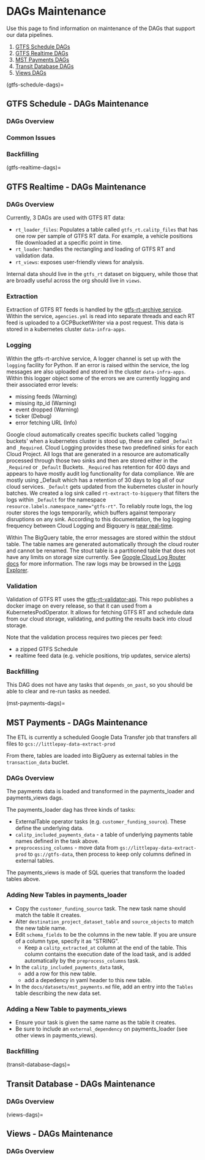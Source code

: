 # DAGs Maintenance
Use this page to find information on maintenance of the DAGs that support our data pipelines.

1. [GTFS Schedule DAGs](gtfs-schedule-dags)
1. [GTFS Realtime DAGs](gtfs-realtime-dags)
1. [MST Payments DAGs](mst-payments-dags)
1. [Transit Database DAGs](transit-database-dags)
1. [Views DAGs](views-dags)

(gtfs-schedule-dags)=
## GTFS Schedule - DAGs Maintenance

### DAGs Overview

### Common Issues

### Backfilling

(gtfs-realtime-dags)=
## GTFS Realtime - DAGs Maintenance

### DAGs Overview

Currently, 3 DAGs are used with GTFS RT data:

* `rt_loader_files`: Populates a table called `gtfs_rt.calitp_files` that has one row per
    sample of GTFS RT data. For example, a vehicle positions file downloaded at a specific point in time.
* `rt_loader`: handles the rectangling and loading of GTFS RT and validation data.
* `rt_views`: exposes user-friendly views for analysis.

Internal data should live in the `gtfs_rt` dataset on bigquery, while those that are
broadly useful across the org should live in `views`.

### Extraction

Extraction of GTFS RT feeds is handled by the [gtfs-rt-archive service](../services/gtfs-rt-archive.md). Within the service, `agencies.yml` is read into separate threads and each RT feed is uploaded to a GCPBucketWriter via a post request. This data is stored in a kubernetes cluster `data-infra-apps`.

### Logging

Within the gtfs-rt-archive service, A logger channel is set up with the `logging` facility for Python. If an error is raised within the service, the log messages are also uploaded and stored in the cluster `data-infra-apps`. Within this logger object some of the errors we are currently logging and their associated error levels:

* missing feeds (Warning)
* missing itp_id (Warning)
* event dropped (Warning)
* ticker (Debug)
* error fetching URL (Info)

Google cloud automatically creates specific buckets called 'logging buckets' when a kubernetes cluster is stood up, these are called `_Default` and `_Required`. Cloud Logging provides these two predefined sinks for each Cloud Project. All logs that are generated in a resource are automatically processed through those two sinks and then are stored either in the `_Required` or `_Default` Buckets. `_Required` has retention for 400 days and appears to have mostly audit log functionality for data compliance. We are mostly using _Default which has a retention of 30 days to log all of our cloud services. `_Default` gets updated from the kubernetes cluster in hourly batches. We created a log sink called `rt-extract-to-bigquery` that filters the logs within `_Default` for the namespace `resource.labels.namespace_name="gtfs-rt"`. To reliably route logs, the log router stores the logs temporarily, which buffers against temporary disruptions on any sink. According to this documentation, the log logging frequency between Cloud Logging and Bigquery is [near real-time](https://cloud.google.com/logging/docs/export/using_exported_logs#bigquery-frequency).

Within The BigQuery table, the error messages are stored within the stdout table. The table names are generated automatically through the cloud router and cannot be renamed. The stout table is a partitioned table that does not have any limits on storage size currently. See [Google Cloud Log Router docs](https://cloud.google.com/logging/docs/routing/overview) for more information. The raw logs may be browsed in the [Logs Explorer](https://console.cloud.google.com/logs/query?project=cal-itp-data-infra).

### Validation

Validation of GTFS RT uses the [gtfs-rt-validator-api](https://github.com/cal-itp/gtfs-rt-validator-api).
This repo publishes a docker image on every release, so that it can used from a KubernetesPodOperator.
It allows for fetching GTFS RT and schedule data from our cloud storage, validating, and putting the results
back into cloud storage.

Note that the validation process requires two pieces per feed:

* a zipped GTFS Schedule
* realtime feed data (e.g. vehicle positions, trip updates, service alerts)

### Backfilling

This DAG does not have any tasks that `depends_on_past`, so you should be able to
clear and re-run tasks as needed.

(mst-payments-dags)=
## MST Payments - DAGs Maintenance

The ETL is currently a scheduled Google Data Transfer job that transfers all files to `gcs://littlepay-data-extract-prod`

From there, tables are loaded into BigQuery as external tables in the `transaction_data` buclet.

### DAGs Overview

The payments data is loaded and transformed in the payments_loader and payments_views dags.

The payments_loader dag has three kinds of tasks:

* ExternalTable operator tasks (e.g. `customer_funding_source`). These define the underlying data.
* `calitp_included_payments_data` - a table of underlying payments table names defined in the task above.
* `preprocessing_columns` - move data from `gs://littlepay-data-extract-prod` to `gs://gtfs-data`,
  then process to keep only columns defined in external tables.

The payments_views is made of SQL queries that transform the loaded tables above.

### Adding New Tables in payments_loader

* Copy the `customer_funding_source` task. The new task name should match the table it creates.
* Alter `destination_project_dataset_table` and `source_objects` to match the new table name.
* Edit `schema_fields` to be the columns in the new table. If you are unsure of a column type,
  specify it as "STRING".
    * Keep a `calitp_extracted_at` column at the end of the table. This column contains the execution date of the load task, and is added automatically by the `preprocess_columns` task.
* In the `calitp_included_payments_data` task,
    * add a row for this new table.
    * add a depedency in yaml header to this new table.
* In the `docs/datasets/mst_payments.md` file, add an entry into the `Tables` table describing the new data set.

### Adding a New Table to payments_views

* Ensure your task is given the same name as the table it creates.
* Be sure to include an `external_dependency` on payments_loader (see other views in payments_views).

### Backfilling

(transit-database-dags)=
## Transit Database - DAGs Maintenance

### DAGs Overview

(views-dags)=
## Views - DAGs Maintenance

### DAGs Overview

